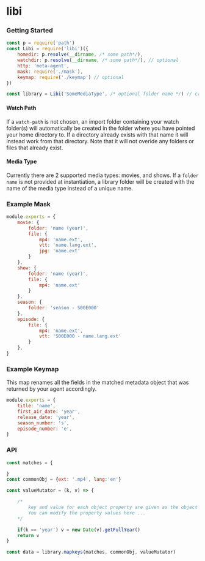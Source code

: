 # libi

### Getting Started
```js
const p = require('path')
const Libi = require('libi')({
    homedir: p.resolve(__dirname, /* some path*/),
    watchdir: p.resolve(__dirname, /* some path*/), // optional
    http: 'meta-agent',
    mask: require('./mask'),
    keymap: require('./keymap') // optional
})

const library = Libi('SomeMediaType', /* optional folder name */) // creates a library object
```

#### Watch Path
<p>
If a <code>watch-path</code> is not chosen, an import folder containing your watch folder(s) will automatically be created in the folder where you have pointed your home directory to. If a directory already exists with that name it will instead work from that directory. Note that it will not overide any folders or files that already exist.
</p>


#### Media Type
<p>
Currently there are 2 supported media types: movies, and shows.
If a <code>folder name</code> is not provided at instantiation, a library folder will be created with the name of the media type instead of a unique name.
</p>

### Example Mask
```js
module.exports = {
    movie: {
        folder: 'name (year)',
        file: {
            mp4: 'name.ext',
            vtt: 'name.lang.ext',
            jpg: 'name.ext'
        }
    },
    show: {
        folder: 'name (year)',
        file: {
            mp4: 'name.ext'
        }
    },
    season: {
        folder: 'season - S00E000'
    },
    episode: {
        file: {
            mp4: 'name.ext',
            vtt: 'S00E000 - name.lang.ext'
        }
    },
}
```

### Example Keymap
This map renames all the fields in the matched metadata object that was returned by your agent accordingly.
```js
module.exports = {
    title: 'name',
    first_air_date: 'year',
    release_date: 'year',
    season_number: 's',
    episode_number: 'e',
}
```

### API
```js
const matches = {

}
const commonObj = {ext: '.mp4', lang:'en'}

const valueMutator = (k, v) => {

    /*
        key and value for each object property are given as the object is being itterated.
        You can modify the property values here ...
    */

    if(k == 'year') v = new Date(v).getFullYear()
    return v
}

const data = library.mapkeys(matches, commonObj, valueMutator)
```